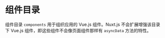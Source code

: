 # 组件目录

组件目录 `components` 用于组织应用的 Vue.js 组件。Nuxt.js 不会扩展增强该目录下 Vue.js 组件，即这些组件不会像页面组件那样有 `asyncData` 方法的特性。